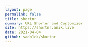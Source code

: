 ```yaml
---
layout: page
permalink: false
title: shortnr
summary: URL Shortnr and Customizer
site: https://shortnr.anik.live
date: 2021-04-04
github: sadn1ck/shortnr
---
```


